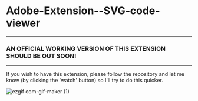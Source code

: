 ﻿# Adobe-Extension--SVG-code-viewer
 
------------------------------------------------------------------------------------------------------
### AN OFFICIAL WORKING VERSION OF THIS EXTENSION SHOULD BE OUT SOON!
------------------------------------------------------------------------------------------------------

If you wish to have this extension,
please follow the repository and let me know (by clicking the 'watch' button)
so I'll try to do this quicker.


![ezgif com-gif-maker (1)](https://user-images.githubusercontent.com/44200760/160299541-b8fbd4e8-329d-4634-ae26-f57211214977.gif)
